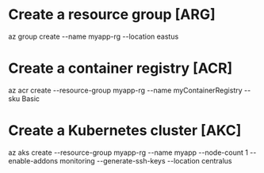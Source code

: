 # Create a resource group [ARG]
az group create --name myapp-rg --location eastus

# Create a container registry [ACR]
az acr create --resource-group myapp-rg --name myContainerRegistry --sku Basic

# Create a Kubernetes cluster [AKC]
az aks create --resource-group myapp-rg --name myapp --node-count 1 --enable-addons monitoring --generate-ssh-keys --location centralus
